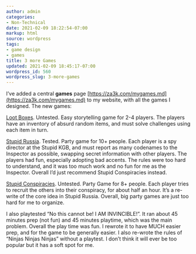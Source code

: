 ```yaml
---
author: admin
categories:
- Non-Technical
date: 2021-02-09 18:22:54-07:00
markup: html
source: wordpress
tags:
- game design
- games
title: 3 more Games
updated: 2021-02-09 18:45:17-07:00
wordpress_id: 560
wordpress_slug: 3-more-games
---
```

I’ve added a central **games** page [https://za3k.com/mygames.md](https://za3k.com/mygames.md) to my website, with all the games I designed. The new games:

[Loot Boxes](https://za3k.com/archive/lootboxes.md). Untested. Easy storytelling game for 2-4 players. The players have an inventory of absurd random items, and must solve challenges using each item in turn.

[Stupid Russia](https://za3k.com/archive/stupid_russia.md). Tested. Party game for 10+ people. Each player is a spy director at the Stupid KGB, and must report as many codenames to the Inspector as possible, swapping secret information with other players. The players had fun, especially adopting bad accents. The rules were too hard to understand, and it was too much work and no fun for me as the Inspector. Overall I’d just recommend Stupid Conspiracies instead.

[Stupid Conspiracies](https://za3k.com/archive/conspiracies.md). Untested. Party Game for 8+ people. Each player tries to recruit the others into their conspiracy, for about half an hour. It’s a re-write of the core idea in Stupid Russia. Overall, big party games are just too hard for me to organize.

I also playtested “No this cannot be! I AM INVINCIBLE!”. It ran about 45 minutes prep (not fun) and 45 minutes playtime, which was the main problem. Overall the play time was fun. I rewrote it to have MUCH easier prep, and for the game to be generally easier. I also re-wrote the rules of “Ninjas Ninjas Ninjas” without a playtest. I don’t think it will ever be too popular but it has a soft spot for me.
